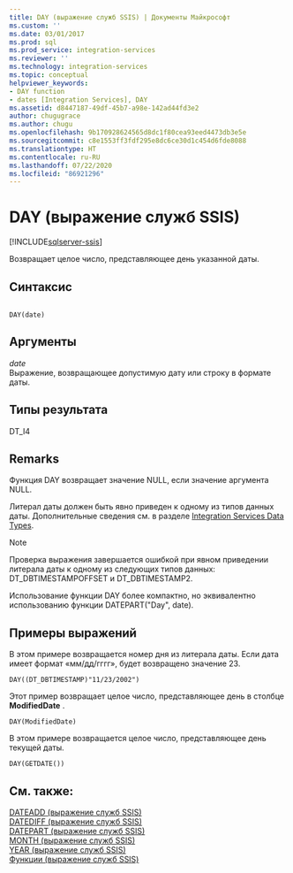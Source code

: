 ```yaml
---
title: DAY (выражение служб SSIS) | Документы Майкрософт
ms.custom: ''
ms.date: 03/01/2017
ms.prod: sql
ms.prod_service: integration-services
ms.reviewer: ''
ms.technology: integration-services
ms.topic: conceptual
helpviewer_keywords:
- DAY function
- dates [Integration Services], DAY
ms.assetid: d8447187-49df-45b7-a98e-142ad44fd3e2
author: chugugrace
ms.author: chugu
ms.openlocfilehash: 9b170928624565d8dc1f80cea93eed4473db3e5e
ms.sourcegitcommit: c8e1553ff3fdf295e8dc6ce30d1c454d6fde8088
ms.translationtype: HT
ms.contentlocale: ru-RU
ms.lasthandoff: 07/22/2020
ms.locfileid: "86921296"
---
```

# <a name="day-ssis-expression"></a>DAY (выражение служб SSIS)

[!INCLUDE[sqlserver-ssis](../../includes/applies-to-version/sqlserver-ssis.md)]


  Возвращает целое число, представляющее день указанной даты.  
  
## <a name="syntax"></a>Синтаксис  
  
```  
  
DAY(date)  
```  
  
## <a name="arguments"></a>Аргументы  
 *date*  
 Выражение, возвращающее допустимую дату или строку в формате даты.  
  
## <a name="result-types"></a>Типы результата  
 DT_I4  
  
## <a name="remarks"></a>Remarks  
 Функция DAY возвращает значение NULL, если значение аргумента NULL.  
  
 Литерал даты должен быть явно приведен к одному из типов данных даты. Дополнительные сведения см. в разделе [Integration Services Data Types](../../integration-services/data-flow/integration-services-data-types.md).  
  
> [!NOTE]  
>  Проверка выражения завершается ошибкой при явном приведении литерала даты к одному из следующих типов данных: DT_DBTIMESTAMPOFFSET и DT_DBTIMESTAMP2.  
  
 Использование функции DAY более компактно, но эквивалентно использованию функции DATEPART("Day", date).  
  
## <a name="expression-examples"></a>Примеры выражений  
 В этом примере возвращается номер дня из литерала даты. Если дата имеет формат «мм/дд/гггг», будет возвращено значение 23.  
  
```  
DAY((DT_DBTIMESTAMP)"11/23/2002")  
```  
  
 Этот пример возвращает целое число, представляющее день в столбце **ModifiedDate** .  
  
```  
DAY(ModifiedDate)  
```  
  
 В этом примере возвращается целое число, представляющее день текущей даты.  
  
```  
DAY(GETDATE())  
```  
  
## <a name="see-also"></a>См. также:  
 [DATEADD (выражение служб SSIS)](../../integration-services/expressions/dateadd-ssis-expression.md)   
 [DATEDIFF (выражение служб SSIS)](../../integration-services/expressions/datediff-ssis-expression.md)   
 [DATEPART (выражение служб SSIS)](../../integration-services/expressions/datepart-ssis-expression.md)   
 [MONTH (выражение служб SSIS)](../../integration-services/expressions/month-ssis-expression.md)   
 [YEAR (выражение служб SSIS)](../../integration-services/expressions/year-ssis-expression.md)   
 [Функции (выражение служб SSIS)](../../integration-services/expressions/functions-ssis-expression.md)  
  
  
